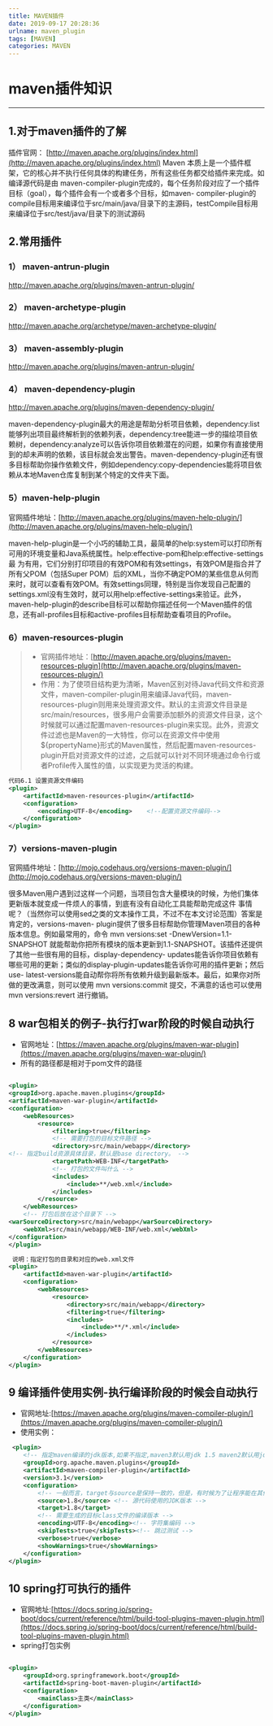 ```yaml
---
title: MAVEN插件
date: 2019-09-17 20:28:36
urlname: maven_plugin
tags: [MAVEN]
categories: MAVEN
---
```

 
# maven插件知识
 
---


## 1.对于maven插件的了解
插件官网： [http://maven.apache.org/plugins/index.html](http://maven.apache.org/plugins/index.html)
 Maven 本质上是一个插件框架，它的核心并不执行任何具体的构建任务，所有这些任务都交给插件来完成。如编译源代码是由
 maven-compiler-plugin完成的，每个任务阶段对应了一个插件目标（goal），每个插件会有一个或者多个目标，如maven- compiler-plugin的compile目标用来编译位于src/main/java/目录下的主源码，testCompile目标用来编译位于src/test/java/目录下的测试源码
 　
## 2.常用插件

### 1）  maven-antrun-plugin
http://maven.apache.org/plugins/maven-antrun-plugin/

### 2） maven-archetype-plugin
http://maven.apache.org/archetype/maven-archetype-plugin/
### 3）  maven-assembly-plugin
http://maven.apache.org/plugins/maven-antrun-plugin/
### 4） maven-dependency-plugin
http://maven.apache.org/plugins/maven-dependency-plugin/

maven-dependency-plugin最大的用途是帮助分析项目依赖，dependency:list能够列出项目最终解析到的依赖列表，dependency:tree能进一步的描绘项目依赖树，dependency:analyze可以告诉你项目依赖潜在的问题，如果你有直接使用到的却未声明的依赖，该目标就会发出警告。maven-dependency-plugin还有很多目标帮助你操作依赖文件，例如dependency:copy-dependencies能将项目依赖从本地Maven仓库复制到某个特定的文件夹下面。

### 5）maven-help-plugin
官网插件地址：[http://maven.apache.org/plugins/maven-help-plugin/](http://maven.apache.org/plugins/maven-help-plugin/)

maven-help-plugin是一个小巧的辅助工具，最简单的help:system可以打印所有可用的环境变量和Java系统属性。help:effective-pom和help:effective-settings最 为有用，它们分别打印项目的有效POM和有效settings，有效POM是指合并了所有父POM（包括Super POM）后的XML，当你不确定POM的某些信息从何而来时，就可以查看有效POM。有效settings同理，特别是当你发现自己配置的 settings.xml没有生效时，就可以用help:effective-settings来验证。此外，maven-help-plugin的describe目标可以帮助你描述任何一个Maven插件的信息，还有all-profiles目标和active-profiles目标帮助查看项目的Profile。

### 6）maven-resources-plugin
> - 官网插件地址：[http://maven.apache.org/plugins/maven-resources-plugin](http://maven.apache.org/plugins/maven-resources-plugin/)
> - 作用：为了使项目结构更为清晰，Maven区别对待Java代码文件和资源文件，maven-compiler-plugin用来编译Java代码，maven-resources-plugin则用来处理资源文件。默认的主资源文件目录是src/main/resources，很多用户会需要添加额外的资源文件目录，这个时候就可以通过配置maven-resources-plugin来实现。此外，资源文件过滤也是Maven的一大特性，你可以在资源文件中使用${propertyName}形式的Maven属性，然后配置maven-resources-plugin开启对资源文件的过滤，之后就可以针对不同环境通过命令行或者Profile传入属性的值，以实现更为灵活的构建。

```xml
代码6.1 设置资源文件编码
<plugin>
    <artifactId>maven-resources-plugin</artifactId>
    <configuration>
        <encoding>UTF-8</encoding>    <!--配置资源文件编码-->
    </configuration>
</plugin>

``` 

### 7）versions-maven-plugin

 官网插件地址：[http://mojo.codehaus.org/versions-maven-plugin/](http://mojo.codehaus.org/versions-maven-plugin/)
 
很多Maven用户遇到过这样一个问题，当项目包含大量模块的时候，为他们集体更新版本就变成一件烦人的事情，到底有没有自动化工具能帮助完成这件 事情呢？（当然你可以使用sed之类的文本操作工具，不过不在本文讨论范围）答案是肯定的，versions-maven- plugin提供了很多目标帮助你管理Maven项目的各种版本信息。例如最常用的，命令 mvn versions:set -DnewVersion=1.1-SNAPSHOT 就能帮助你把所有模块的版本更新到1.1-SNAPSHOT。该插件还提供了其他一些很有用的目标，display-dependency- updates能告诉你项目依赖有哪些可用的更新；类似的display-plugin-updates能告诉你可用的插件更新；然后use- latest-versions能自动帮你将所有依赖升级到最新版本。最后，如果你对所做的更改满意，则可以使用 mvn versions:commit 提交，不满意的话也可以使用 mvn versions:revert 进行撤销。

## 8 war包相关的例子-执行打war阶段的时候自动执行

- 官网地址：[https://maven.apache.org/plugins/maven-war-plugin](https://maven.apache.org/plugins/maven-war-plugin/)
- 所有的路径都是相对于pom文件的路径

 <!-- maven-war-plugin：mvn install可以将项目打成war包 -->
```xml

<plugin>
<groupId>org.apache.maven.plugins</groupId>
<artifactId>maven-war-plugin</artifactId>
<configuration>
    <webResources>
        <resource>
            <filtering>true</filtering>
            <!-- 需要打包的目标文件路径 -->
            <directory>src/main/webapp</directory>
<!-- 指定build资源具体目录，默认是base directory。 -->
            <targetPath>WEB-INF</targetPath>
            <!-- 打包的文件叫什么 -->
            <includes>
                <include>**/web.xml</include>
            </includes>
        </resource>
    </webResources>
    <!-- 打包后放在这个目录下 -->
<warSourceDirectory>src/main/webapp</warSourceDirectory>
    <webXml>src/main/webapp/WEB-INF/web.xml</webXml>
</configuration>
</plugin>
```

```xml
 说明：指定打包的目录和对应的web.xml文件
<plugin>
    <artifactId>maven-war-plugin</artifactId>
    <configuration>
        <webResources>
            <resource>
                <directory>src/main/webapp</directory>
                <filtering>true</filtering>
                <includes>
                    <include>**/*.xml</include>
                </includes>
            </resource>
        </webResources>
    </configuration>
</plugin>

```
## 9 编译插件使用实例-执行编译阶段的时候会自动执行

- 官网地址:[https://maven.apache.org/plugins/maven-compiler-plugin/](https://maven.apache.org/plugins/maven-compiler-plugin/)
- 使用实例：
```xml
 <plugin>                 
    <!-- 指定maven编译的jdk版本,如果不指定,maven3默认用jdk 1.5 maven2默认用jdk1.3 --> 
    <groupId>org.apache.maven.plugins</groupId> 
    <artifactId>maven-compiler-plugin</artifactId>  
    <version>3.1</version>  
    <configuration>      
        <!-- 一般而言，target与source是保持一致的，但是，有时候为了让程序能在其他版本的jdk中运行(对于低版本目标jdk，源代码中不能使用低版本jdk中不支持的语法)，会存在target不同于source的情况 -->                    
        <source>1.8</source> <!-- 源代码使用的JDK版本 -->
        <target>1.8</target> 
        <!-- 需要生成的目标class文件的编译版本 --> 
        <encoding>UTF-8</encoding><!-- 字符集编码 -->
        <skipTests>true</skipTests><!-- 跳过测试 --> 
        <verbose>true</verbose>
        <showWarnings>true</showWarnings>               
    </configuration>  
</plugin>
```
## 10 spring打可执行的插件
- 官网地址:[https://docs.spring.io/spring-boot/docs/current/reference/html/build-tool-plugins-maven-plugin.html](https://docs.spring.io/spring-boot/docs/current/reference/html/build-tool-plugins-maven-plugin.html)
- spring打包实例
```xml

<plugin>
	<groupId>org.springframework.boot</groupId>
	<artifactId>spring-boot-maven-plugin</artifactId>
	<configuration>
		<mainClass>主类</mainClass>
	</configuration>
</plugin>
```

 